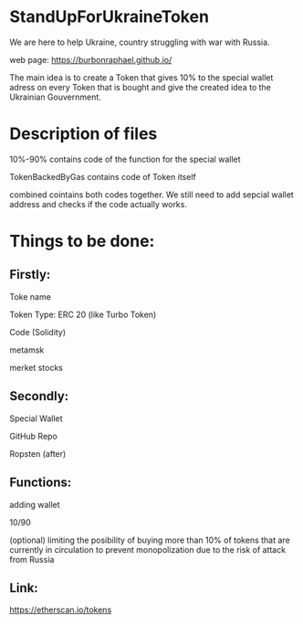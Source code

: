 # StandUpForUkraineToken
We are here to help Ukraine, country struggling with war with Russia.

web page: https://burbonraphael.github.io/

The main idea is to create a Token that gives 10% to the special wallet adress on every Token that is bought and give the created idea to the Ukrainian Gouvernment.

# Description of files

10%-90% contains code of the function for the special wallet

TokenBackedByGas contains code of Token itself

combined cointains both codes together. We still need to add sepcial wallet address and checks if the code actually works.


# Things to be done:

## Firstly:

Toke name

Token Type: ERC 20 (like Turbo Token)

Code (Solidity)

metamsk

merket stocks



## Secondly:

Special Wallet

GitHub Repo

Ropsten (after)




## Functions:

adding wallet

10/90

(optional) limiting the posibility of buying more than 10% of tokens that are currently in circulation to prevent monopolization due to the risk of attack from Russia



## Link: 
https://etherscan.io/tokens


